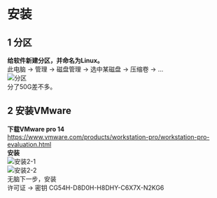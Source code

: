 # 安装
## 1 分区
**给软件新建分区，并命名为Linux。**<br>
此电脑 -> 管理 -> 磁盘管理 -> 选中某磁盘 -> 压缩卷 ->  ... <br>
![分区](https://github.com/tangxim/Linux-VMware-CentOS-/blob/master/01-VMware-CentOS/1.png)<br>
分了50G差不多。<br>
## 2 安装VMware
**下载VMware pro 14**<br>
https://www.vmware.com/products/workstation-pro/workstation-pro-evaluation.html<br>
**安装**<br>
![安装2-1](https://github.com/tangxim/Linux-VMware-CentOS-/blob/master/01-VMware-CentOS/2-1.png)<br>
![安装2-2](https://github.com/tangxim/Linux-VMware-CentOS-/blob/master/01-VMware-CentOS/2-2.png)<br>
无脑下一步，安装<br>
许可证 -> 密钥 CG54H-D8D0H-H8DHY-C6X7X-N2KG6
